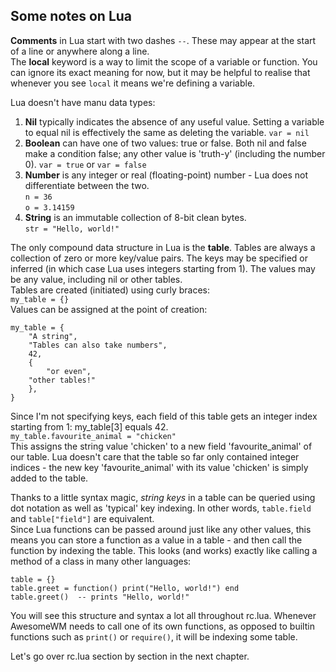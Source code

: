 ## Some notes on Lua
**Comments** in Lua start with two dashes `--`. These may appear at the start of
a line or anywhere along a line.  
The **local** keyword is a way to limit the scope of a variable or function.
You can ignore its exact meaning for now, but it may be helpful to realise that
whenever you see `local` it means we're defining a variable.

Lua doesn't have manu data types:
1.  **Nil** typically indicates the absence of any useful value. Setting a
variable to equal nil is effectively the same as deleting the variable.
`var = nil`
2.  **Boolean** can have one of two values: true or false. Both nil and false
make a condition false; any other value is 'truth-y' (including the number 0).
`var = true` or `var = false`
3.  **Number** is any integer or real (floating-point) number - Lua does not
differentiate between the two.  
`n = 36`  
`o = 3.14159`
4.  **String** is an immutable collection of 8-bit clean bytes.  
`str = "Hello, world!"`

The only compound data structure in Lua is the **table**. Tables are always a
collection of zero or more key/value pairs. The keys may be specified or
inferred (in which case Lua uses integers starting from 1). The values may be
any value, including nil or other tables.  
Tables are created (initiated) using curly braces:  
`my_table = {}`  
Values can be assigned at the point of creation:
```
my_table = {
    "A string",
    "Tables can also take numbers",
    42,
    {
        "or even",
	"other tables!"
    },
}
```
Since I'm not specifying keys, each field of this table gets an integer index
starting from 1: my_table[3] equals 42.  
`my_table.favourite_animal = "chicken"`  
This assigns the string value 'chicken' to a new field 'favourite_animal' of
our table. Lua doesn't care that the table so far only contained integer
indices - the new key 'favourite_animal' with its value 'chicken' is simply
added to the table.

Thanks to a little syntax magic, *string keys* in a table can be queried using
dot notation as well as 'typical' key indexing. In other words, `table.field`
and `table["field"]` are equivalent.  
Since Lua functions can be passed around just like any other values, this means
you can store a function as a value in a table - and then call the function by
indexing the table. This looks (and works) exactly like calling a method of a
class in many other languages:
```
table = {}
table.greet = function() print("Hello, world!") end
table.greet()  -- prints "Hello, world!"
```
You will see this structure and syntax a lot all throughout rc.lua. Whenever
AwesomeWM needs to call one of its own functions, as opposed to builtin
functions such as `print()` or `require()`, it will be indexing some table.

Let's go over rc.lua section by section in the next chapter.
